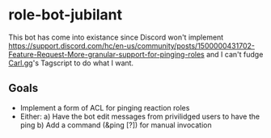 # role-bot-jubilant
This bot has come into existance since Discord won't implement
<https://support.discord.com/hc/en-us/community/posts/1500000431702-Feature-Request-More-granular-support-for-pinging-roles>
and I can't fudge [Carl.gg](https://carl.gg/)'s Tagscript to do what I want.

## Goals
 - Implement a form of ACL for pinging reaction roles
 - Either:
    a) Have the bot edit messages from privilidged users to have the ping
    b) Add a command (&ping \[?]) for manual invocation

